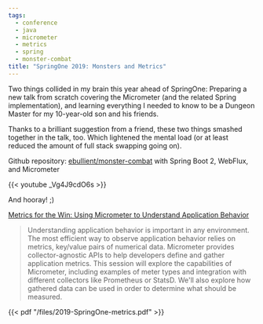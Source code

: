 ```yaml
---
tags:
  - conference
  - java
  - micrometer
  - metrics
  - spring
  - monster-combat
title: "SpringOne 2019: Monsters and Metrics"
---
```

Two things collided in my brain this year ahead of SpringOne: Preparing a new talk from scratch covering the Micrometer (and the related Spring implementation), and learning everything I needed to know to be a Dungeon Master for my 10-year-old son and his friends.

Thanks to a brilliant suggestion from a friend, these two things smashed together in the talk, too. Which lightened the mental load (or at least reduced the amount of full stack swapping going on).

Github repository: [ebullient/monster-combat](https://github.com/ebullient/monster-combat) with Spring Boot 2, WebFlux, and Micrometer

{{< youtube _Vg4J9cdO6s >}}

And hooray! ;)

<!--more-->

[Metrics for the Win: Using Micrometer to Understand Application Behavior](https://springone.io/2019/sessions/metrics-for-the-win-using-micrometer-to-understand-application-behavior)

> Understanding application behavior is important in any environment. The most efficient way to observe application behavior relies on metrics, key/value pairs of numerical data. Micrometer provides collector-agnostic APIs to help developers define and gather application metrics. This session will explore the capabilities of Micrometer, including examples of meter types and integration with different collectors like Prometheus or StatsD. We'll also explore how gathered data can be used in order to determine what should be measured.

{{< pdf "/files/2019-SpringOne-metrics.pdf" >}}
